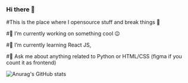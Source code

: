 ### Hi there 👋

#This is the place where I opensource stuff and break things 🤣

#🔭  I’m currently working on something cool 😉

#🌱  I’m currently learning React JS,

#💬  Ask me about anything related to Python or HTML/CSS (figma if you count it as frontend)

![Anurag's GitHub stats](https://github-readme-stats.vercel.app/api?username=yashtekavade&show_icons=true&theme=radical)



